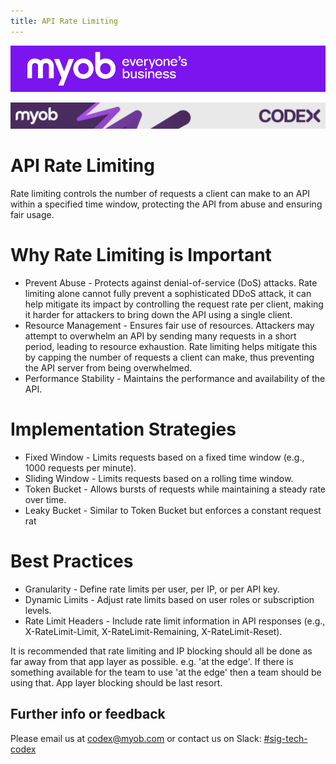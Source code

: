 ```yaml
---
title: API Rate Limiting
---
```


![MYOB Banner](../../../assets/images/myob-banner.png)

<!-- confluence-page-id: 9582772337 -->
![](../../assets/BANNER.png)

# API Rate Limiting

Rate limiting controls the number of requests a client can make to an API within a specified time window, protecting the API from abuse and ensuring fair usage.

# Why Rate Limiting is Important

- Prevent Abuse - Protects against denial-of-service (DoS) attacks. Rate limiting alone cannot fully prevent a sophisticated DDoS attack, it can help mitigate its impact by controlling the request rate per client, making it harder for attackers to bring down the API using a single client.
- Resource Management - Ensures fair use of resources. Attackers may attempt to overwhelm an API by sending many requests in a short period, leading to resource exhaustion. Rate limiting helps mitigate this by capping the number of requests a client can make, thus preventing the API server from being overwhelmed.
- Performance Stability - Maintains the performance and availability of the API.

# Implementation Strategies

- Fixed Window - Limits requests based on a fixed time window (e.g., 1000 requests per minute).
- Sliding Window -  Limits requests based on a rolling time window.
- Token Bucket - Allows bursts of requests while maintaining a steady rate over time.
- Leaky Bucket - Similar to Token Bucket but enforces a constant request rat

# Best Practices

- Granularity -  Define rate limits per user, per IP, or per API key.
- Dynamic Limits -  Adjust rate limits based on user roles or subscription levels.
- Rate Limit Headers -  Include rate limit information in API responses (e.g., X-RateLimit-Limit, X-RateLimit-Remaining, X-RateLimit-Reset).

It is recommended that rate limiting and IP blocking should all be done as far away from that app layer as possible. e.g. 'at the edge'. If there is something available for the team to use 'at the edge' then a team should be using that. App layer blocking should be last resort.

## Further info or feedback

Please email us at <codex@myob.com> or contact us on Slack: [#sig-tech-codex](https://myob.slack.com/archives/C02N8ADPGUX)
